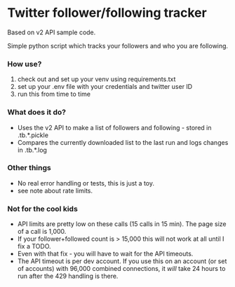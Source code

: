 # Twitter follower/following tracker

Based on v2 API sample code.

Simple python script which tracks your followers and who you are following.

### How use?

1. check out and set up your venv using requirements.txt
2. set up your .env file with your credentials and twitter user ID
3. run this from time to time

### What does it do?

- Uses the v2 API to make a list of followers and following - stored in .tb.*.pickle
- Compares the currently downloaded list to the last run and logs changes in .tb.*.log

### Other things

- No real error handling or tests, this is just a toy.
- see note about rate limits.  

### Not for the cool kids

- API limits are pretty low on these calls (15 calls in 15 min).  The page size of a call is 1,000.
- If your follower+followed count is > 15,000 this will not work at all until I fix a TODO.
- Even with that fix - you will have to wait for the API timeouts.
- The API timeout is per dev account.  If you use this on an account (or set of accounts) with 96,000
combined connections, it *will* take 24 hours to run after the 429 handling is there.
  




